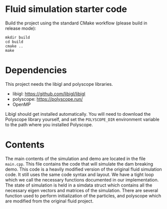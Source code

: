 # Fluid simulation starter code

Build the project using the standard CMake workflow (please build in release mode):

```
mkdir build
cd build
cmake ..
make
```

# Dependencies
This project needs the libigl and polyscope libraries.
 * libigl: https://github.com/libigl/libigl
 * polyscope: https://polyscope.run/
 * OpenMP

Libigl should get installed automatically. You will need to download the Polyscope library yourself, and set the `POLYSCOPE_DIR` environment variable to the path where you installed Polyscope.

# Contents

The main contents of the simulation and demo are located in the file `main.cpp`. This file contains the code that will simulate the dam breaking demo. This code is a heavily modified version of the original fluid simulation code. It still uses the same code syntax and layout. We have a tight loop which we call the necessary functions documented in our implementation. The state of simulation is held in a simdata struct which contains all the necessary eigen vectors and matrices of the simulation. There are several function used to perform initialization of the particles, and polyscope which are modified from the original fluid project. 


